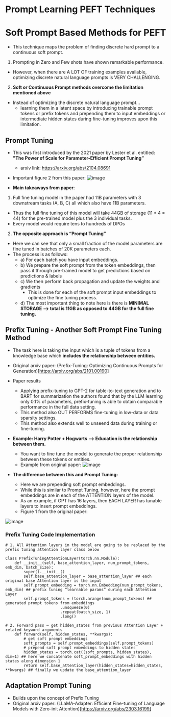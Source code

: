 # Prompt Learning PEFT Techniques

# Soft Prompt Based Methods for PEFT
* This technique maps the problem of finding discrete hard prompt to a continuous soft prompt.

1. Prompting in Zero and Few shots have shown remarkable performance.
  * However, when there are A LOT OF training examples available, optimizing discrete natural language prompts is VERY CHALLENGING.

2. **Soft or Continuous Prompt methods overcome the limitation mentioned above**
  * Instead of optimizing the discrete natural language prompt...
      * learning them in a latent space by introducing trainable prompt tokens or prefix tokens and prepending them to input embeddings or intermediate hidden states during fine-tuning improves upon this limitation.
   

## Prompt Tuning
* This was first introduced by the 2021 paper by Lester et al. entitled: **"The Power of Scale for Parameter-Efficient Prompt Tuning”**
  * arxiv link: https://arxiv.org/abs/2104.08691
* Important figure 2 from this paper:
![image](https://github.com/user-attachments/assets/4e609617-a29e-4c5a-90b2-65b7ad8b3976)


* **Main takeaways from paper**:
1) Full fine tuning model in the paper had 11B parameters with 3 downstream tasks (A, B, C) all which also have 11B parameters. 
  * Thus the full fine tuning of this model will take 44GB of storage (11 * 4 = 44) for the pre-trained model plus the 3 individual tasks.
  * Every model would require tens to hundreds of DPOs
2) **The opposite approach is “Prompt Tuning”**
  * Here we can see that only a small fraction of the model parameters are fine tuned in batches of 20K parameters each.
  * The process is as follows:
      * a) For each batch you have input embeddings.
      * b) We prepare the soft prompt from the token embeddings, then pass it through pre-trained model to get predictions based on predictions & labels
      * c) We then perform back propagation and update the weights and gradients
          * This is done for each of the soft prompt input embeddings to optimize the fine tuning process. 
      * d) The most important thing to note here is there is **MINIMAL STORAGE —> total is 11GB as opposed to 44GB for the full fine tuning.**


## Prefix Tuning - Another Soft Prompt Fine Tuning Method
* The task here is taking the input which is a tuple of tokens from a knowledge base which **includes the relationship between entities.** 
* Original arxiv paper: (Prefix-Tuning: Optimizing Continuous Prompts for Generation)[https://arxiv.org/abs/2101.00190]
* Paper results
   * Applying prefix-tuning to GPT-2 for table-to-text generation and to BART for summarization the authors found that by the LLM learning only 0.1% of parameters, prefix-tuning is able to obtain comparable performance in the full data setting. 
   * This method also OUT PERFORMS fine-tuning in low-data or data sparsity settings.
   * This method also extends well to unseend data during training or fine-tuning. 
* **Example: Harry Potter + Hogwarts —> Education is the relationship between them.**
   * You want to fine tune the model to generate the proper relationship between these tokens or entities.
   * Example from original paper:
 ![image](https://github.com/user-attachments/assets/f8ec1740-0ea0-40db-9e62-a32e46dae2f2)

* **The difference between this and Prompt Tuning:**
   * Here we are prepending soft prompt embeddings. 
   * While this is similar to Prompt Tuning, however, here the prompt embeddings are in each of the ATTENTION layers of the model. 
   * As an example, if GPT has 16 layers, then EACH LAYER has tunable layers to insert prompt embeddings.
   * Figure 1 from the original paper:

![image](https://github.com/user-attachments/assets/cf74d094-240e-4a54-a147-8ff4555a11bb)

### Prefix Tuning Code Implementation
```
# 1. All Attention layers in the model are going to be replaced by the prefix tuning attention layer class below

Class PrefixTuningAttentionLayer(torch.nn.Module):
	def __init__(self, base_attention_layer, num_prompt_tokens, emb_dim, batch_size):
		super().__init__()
		self.base_attention_layer = base_attention_layer ## each original base Attention layer is the input
		self.prompt_embedding = torch.nn.Embedding(num_prompt_tokens, emb_dim) ## prefix tuning “learnable params” during each Attention Layer
		self.prompt_tokens = (torch.arange(num_prompt_tokens) ## generated prompt tokens from embeddings
						.unsqueeze(0)
						.repeat(batch_size, 1)
						.long()

# 2. Forward pass — get hidden_states from previous Attention Layer + related keyword arguments 
	def forward(self, hidden_states, **kwargs):
		# get soft prompt embeddings
		soft_prompts = self.prompt_embeddings(self.prompt_tokens)
		# prepend soft prompt embeddings to hidden states
		hidden_states = torch.cat((soft_prompts, hidden_states), dim=1) ## here we concatenate soft_prompt_embeddings with hidden states along dimension 1
		return self.base_attention_layer(hidden_states=hidden_states, **kwargs) ## finally we update the base_attention_layer
```

## Adaptation Prompt Tuning
* Builds upon the concept of Prefix Tuning
* Original arxiv paper: (LLaMA-Adapter: Efficient Fine-tuning of Language Models with Zero-init Attention)[https://arxiv.org/abs/2303.16199]
